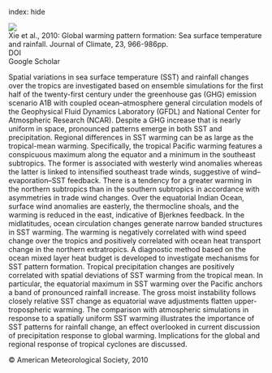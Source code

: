 index: hide

<div class="Citation">
    <div class="Citation-thumb CitationThumb-linked"  data-href="https://doi.org/10.1175/2009jcli3329.1">
      <img src="https://static.claimspace.cloud/climate-study-static/refs/thumbs/10/Xie_et_al_2010-thumb.png" />
    </div>

  <div class="Citation-body">
    <div class="Citation-text">Xie et al., 2010: Global warming pattern formation: Sea surface temperature and rainfall. <span class="Article-journal">Journal of Climate, </span><span class="Article-volume">23, </span>966-986pp.</div>
    <div class="Citation-links">
      <div class="CitationLink" data-href="https://doi.org/10.1175/2009jcli3329.1">
        <div class="CitationLink-icon CitationLink-Doi"></div>
        <div class="CitationLink-text">DOI</div>
      </div>
      <div class="CitationLink" data-href="https://scholar.google.com/scholar?q=10.1175/2009jcli3329.1">
        <div class="CitationLink-icon CitationLink-Scholar"></div>
        <div class="CitationLink-text">Google Scholar</div>
      </div>
    </div>
  </div>
</div>

Spatial variations in sea surface temperature (SST) and rainfall changes over the tropics are investigated based on ensemble simulations for the first half of the twenty-first century under the greenhouse gas (GHG) emission scenario A1B with coupled ocean–atmosphere general circulation models of the Geophysical Fluid Dynamics Laboratory (GFDL) and National Center for Atmospheric Research (NCAR). Despite a GHG increase that is nearly uniform in space, pronounced patterns emerge in both SST and precipitation. Regional differences in SST warming can be as large as the tropical-mean warming. Specifically, the tropical Pacific warming features a conspicuous maximum along the equator and a minimum in the southeast subtropics. The former is associated with westerly wind anomalies whereas the latter is linked to intensified southeast trade winds, suggestive of wind–evaporation–SST feedback. There is a tendency for a greater warming in the northern subtropics than in the southern subtropics in accordance with asymmetries in trade wind changes. Over the equatorial Indian Ocean, surface wind anomalies are easterly, the thermocline shoals, and the warming is reduced in the east, indicative of Bjerknes feedback. In the midlatitudes, ocean circulation changes generate narrow banded structures in SST warming. The warming is negatively correlated with wind speed change over the tropics and positively correlated with ocean heat transport change in the northern extratropics. A diagnostic method based on the ocean mixed layer heat budget is developed to investigate mechanisms for SST pattern formation. Tropical precipitation changes are positively correlated with spatial deviations of SST warming from the tropical mean. In particular, the equatorial maximum in SST warming over the Pacific anchors a band of pronounced rainfall increase. The gross moist instability follows closely relative SST change as equatorial wave adjustments flatten upper-tropospheric warming. The comparison with atmospheric simulations in response to a spatially uniform SST warming illustrates the importance of SST patterns for rainfall change, an effect overlooked in current discussion of precipitation response to global warming. Implications for the global and regional response of tropical cyclones are discussed.

<div class="Citation-copy">
&copy; American Meteorological Society, 2010
</div>